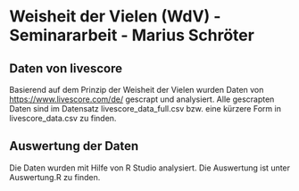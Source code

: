 # Weisheit der Vielen (WdV) - Seminararbeit - Marius Schröter
## Daten von livescore
Basierend auf dem Prinzip der Weisheit der Vielen wurden Daten von https://www.livescore.com/de/ gescrapt und analysiert.
Alle gescrapten Daten sind im Datensatz livescore_data_full.csv bzw. eine kürzere Form in livescore_data.csv zu finden.
## Auswertung der Daten
Die Daten wurden mit Hilfe von R Studio analysiert. Die Auswertung ist unter Auswertung.R zu finden.

